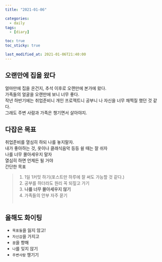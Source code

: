 ```yaml
---
title: "2021-01-06"

categories:
  - daily
tags:
  - [diary]

toc: true
toc_sticky: true

last_modified_at: 2021-01-06T21:40:00
---
```


## 오랜만에 집을 왔다

얼마만에 집을 온건지, 추석 이후로 오랜만에 본가에 왔다.  
가족들의 얼굴을 오랜만에 보니 너무 좋다.  
작년 하반기에는 취업준비니 개인 프로젝트니 공부니 나 자신을 너무 채찍질 했던 것 같다.  
그래도 주변 사람과 가족은 챙기면서 살아야지.

## 다잡은 목표

취업준비를 열심히 하되 나를 놓지말자.  
내가 좋아하는 것, 옷이나 클래식음악 등등 쉴 때는 잘 쉬자  
나를 너무 몰아세우지 말자  
열심히 하면 언제든 될 거야  
간단한 목표

> 1. 1일 1커밋 하기(포스트만 하루에 잘 써도 가능할 것 같다.)
> 2. 공부를 하더라도 원리 꼭 되짚고 가기
> 3. **나를 너무 몰아세우지 않기**
> 4. 가족들의 안부 자주 묻기  
>    <br>

## 올해도 화이팅

- `목표들`을 잃지 않고!
- `자신감`을 가지고
- `꿈`을 향해
- `나`를 잊지 않기
- `주변사람` 챙기기
